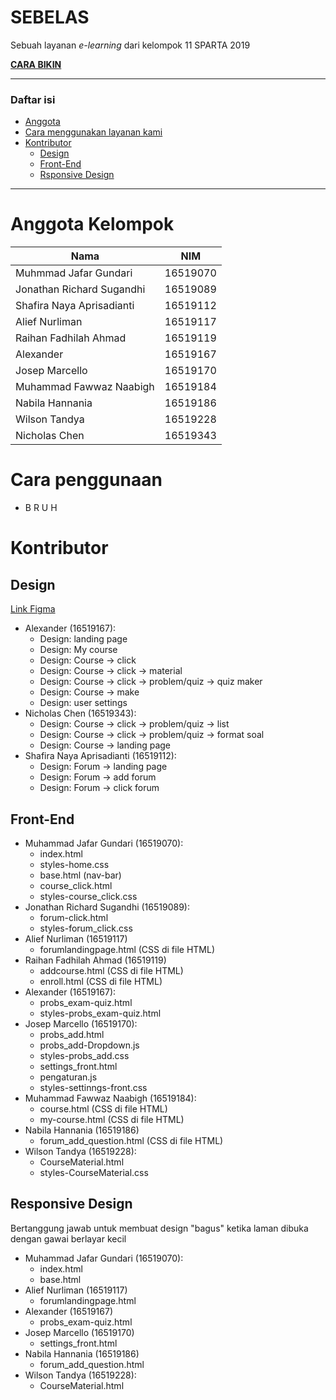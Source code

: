 # SEBELAS <a name="top"></a>
Sebuah layanan _e-learning_ dari kelompok 11 SPARTA 2019

[**CARA BIKIN**](./docs/cara-kerja.md)

---

### Daftar isi
* [Anggota](#anggota)
* [Cara menggunakan layanan kami](#pemakaian)
* [Kontributor](#kontributor)
  * [Design](#kontributor-des)
  * [Front-End](#kontributor-fre)
  * [Rsponsive Design](#responsive)

---

# Anggota Kelompok<a name="anggota"></a>
| Nama                      | NIM      |
|---------------------------|----------|
| Muhmmad Jafar Gundari     | 16519070 |
| Jonathan Richard Sugandhi | 16519089 |
| Shafira Naya Aprisadianti | 16519112 |
| Alief Nurliman            | 16519117 |
| Raihan Fadhilah Ahmad     | 16519119 |
| Alexander                 | 16519167 |
| Josep Marcello            | 16519170 |
| Muhammad Fawwaz Naabigh   | 16519184 |
| Nabila Hannania           | 16519186 |
| Wilson Tandya             | 16519228 |
| Nicholas Chen             | 16519343 |

# Cara penggunaan<a name="pemakaian"></a>
* B R U H

# Kontributor<a name="kontributor"></a>

## Design<a name="kontributor-des"></a>
[Link Figma](https://www.figma.com/file/UcuA324uCahOLBui7XPoF2/Untitled?node-id=0%3A1)
* Alexander (16519167):
  * Design: landing page
  * Design: My course
  * Design: Course -> click
  * Design: Course -> click -> material
  * Design: Course -> click -> problem/quiz -> quiz maker
  * Design: Course -> make
  * Design: user settings
* Nicholas Chen (16519343):
  * Design: Course -> click -> problem/quiz -> list
  * Design: Course -> click -> problem/quiz -> format soal
  * Design: Course -> landing page
* Shafira Naya Aprisadianti (16519112):
  * Design: Forum -> landing page
  * Design: Forum -> add forum
  * Design: Forum -> click forum

## Front-End<a name="kontributor-fre"></a>
* Muhammad Jafar Gundari (16519070):
  * index.html
  * styles-home.css
  * base.html (nav-bar)
  * course\_click.html
  * styles-course\_click.css
* Jonathan Richard Sugandhi (16519089):
  * forum-click.html
  * styles-forum\_click.css
* Alief Nurliman (16519117)
  * forumlandingpage.html (CSS di file HTML)
* Raihan Fadhilah Ahmad (16519119)
  * addcourse.html (CSS di file HTML)
  * enroll.html (CSS di file HTML)
* Alexander (16519167):
  * probs\_exam-quiz.html
  * styles-probs\_exam-quiz.html
* Josep Marcello (16519170):
  * probs\_add.html
  * probs\_add-Dropdown.js
  * styles-probs\_add.css
  * settings\_front.html
  * pengaturan.js
  * styles-settinngs-front.css
* Muhammad Fawwaz Naabigh (16519184):
  * course.html (CSS di file HTML)
  * my-course.html (CSS di file HTML)
* Nabila Hannania (16519186)
  * forum\_add\_question.html (CSS di file HTML)
* Wilson Tandya (16519228):
  * CourseMaterial.html
  * styles-CourseMaterial.css

## Responsive Design<a name="responsive"></a>
Bertanggung jawab untuk membuat design "bagus" ketika laman dibuka dengan
gawai berlayar kecil
* Muhammad Jafar Gundari (16519070):
  - index.html
  - base.html
* Alief Nurliman (16519117)
  - forumlandingpage.html
* Alexander (16519167)
  - probs\_exam-quiz.html
* Josep Marcello (16519170)
  - settings\_front.html
* Nabila Hannania (16519186)
  - forum\_add\_question.html
* Wilson Tandya (16519228):
  - CourseMaterial.html
